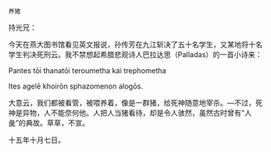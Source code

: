     养猪 

   持光兄：

   今天在燕大图书馆看见英文报说，孙传芳在九江斩决了五十名学生，又某地将十名学生判决死刑云。我不禁想起希腊悲观诗人巴拉达思（Palladas）的一首小诗来：

   Pantes tōi thanatōi teroumetha kai trephometha

   Ites agelē khoirōn sphazomenon alogōs.

   大意云，我们都被看管，被喂养着，像是一群猪，给死神随意地宰杀。—不过，死神是异物，人不能奈何他。人把人当猪看待，却是令人骇然，虽然古时曾有“人彘”的典故。草草，不宣。

   十五年十月七日。

